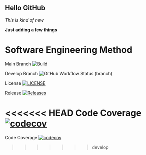## Hello GitHub

*This is kind of new*

**Just adding a few things**

# Software Engineering Method

Main Branch ![Build](https://img.shields.io/github/actions/workflow/status/phonemyat-4116/simProj/main.yml?branch=main&label=build)

Develop Branch ![GitHub Workflow Status (branch)](https://img.shields.io/github/actions/workflow/status/phonemyat-4116/simProj/main.yml?branch=develop)

License [![LICENSE](https://img.shields.io/github/license/phonemyat-4116/simProj.svg?style=flat-square)](https://github.com/phonemyat-4116/simProj/blob/main/LICENSE)

Release [![Releases](https://img.shields.io/github/release/phonemyat-4116/simProj/all.svg?style=flat-square)](https://github.com/phonemyat-4116/simProj/releases)

<<<<<<< HEAD
Code Coverage [![codecov](https://codecov.io/gh/phonemyat-4116/simProj/graph/badge.svg?token=P1AWJS1QK7)](https://codecov.io/gh/phonemyat-4116/simProj)
=======
Code Coverage [![codecov](https://codecov.io/gh/phonemyat-4116/simProj/branch/develop/graph/badge.svg?token=P1AWJS1QK7)](https://codecov.io/gh/phonemyat-4116/simProj)

>>>>>>> develop
